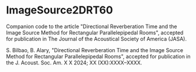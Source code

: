 # ImageSource2DRT60
Companion code to the article "Directional Reverberation Time and the Image Source Method for Rectangular Parallelepipedal Rooms", accepted for publication in The Journal of the Acoustical Society of America (JASA).

S. Bilbao, B. Alary,
"Directional Reverberation Time and the Image Source Method for Rectangular Parallelepipedal Rooms",
accepted for publication in the J. Acoust. Soc. Am. X X 2024; XX (XX):XXXX–XXXX.